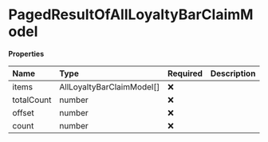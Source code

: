 # PagedResultOfAllLoyaltyBarClaimModel

**Properties**

| Name       | Type                      | Required | Description |
| :--------- | :------------------------ | :------- | :---------- |
| items      | AllLoyaltyBarClaimModel[] | ❌       |             |
| totalCount | number                    | ❌       |             |
| offset     | number                    | ❌       |             |
| count      | number                    | ❌       |             |
